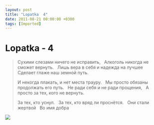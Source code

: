 ```yaml
---
layout: post
title: "Lopatka  4"
date: 2011-08-21 00:00:00 +0300
tags: [Imported]
---
```

# Lopatka - 4

> <span>Сухими слезами ничего не исправить,  
> Алкоголь никогда не сможет вернуть.  
> Лишь вера в себя и надежда на лучшее  
> Сделает глаже наш земной путь.  
> 
> И некогда плакать, и нет места трауру.  
> Мы просто обязаны продолжать его путь.  
> Не ради себя и не ради прощения,  
> А просто за тех, кого не вернуть. 
> 
> За тех, кто уснул.  
> За тех, кто вряд ли проснётся.  
> Они стали жертвой  
> Во имя добра</span>

<span>![](http://media.tumblr.com/tumblr_lq904ty38I1qfp23s.jpg)
</span>